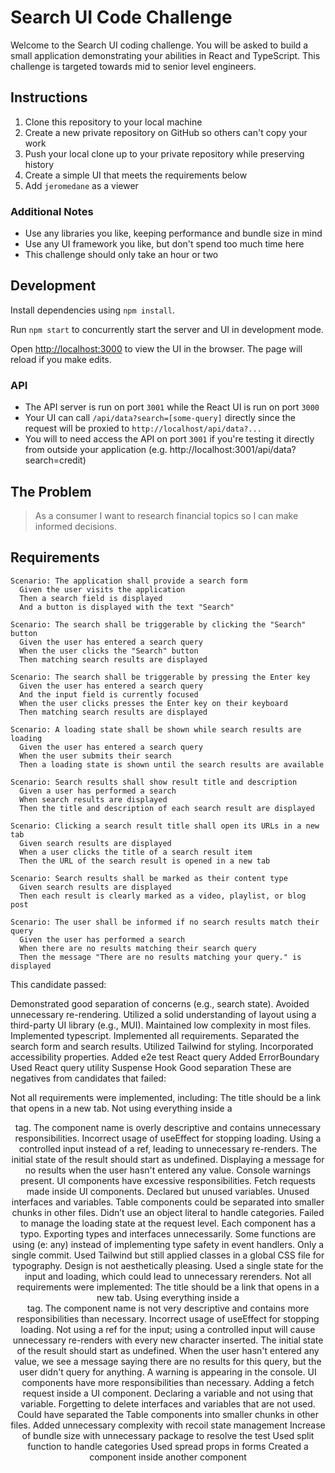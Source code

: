 # Search UI Code Challenge

Welcome to the Search UI coding challenge. You will be asked to build a small
application demonstrating your abilities in React and TypeScript. This challenge
is targeted towards mid to senior level engineers.

## Instructions

1. Clone this repository to your local machine
2. Create a new private repository on GitHub so others can't copy your work
3. Push your local clone up to your private repository while preserving history
4. Create a simple UI that meets the requirements below
5. Add `jeromedane` as a viewer

### Additional Notes

- Use any libraries you like, keeping performance and bundle size in mind
- Use any UI framework you like, but don't spend too much time here
- This challenge should only take an hour or two

## Development

Install dependencies using `npm install`.

Run `npm start` to concurrently start the server and UI in development mode.

Open [http://localhost:3000](http://localhost:3000) to view the UI in the
browser. The page will reload if you make edits.

### API

- The API server is run on port `3001` while the React UI is run on port `3000`
- Your UI can call `/api/data?search=[some-query]` directly since
  the request will be proxied to `http://localhost/api/data?...`
- You will to need access the API on port `3001` if you're testing it directly
  from outside your application (e.g. http://localhost:3001/api/data?search=credit)

## The Problem

> As a consumer I want to research financial topics so I can make informed
> decisions.

## Requirements

```
Scenario: The application shall provide a search form
  Given the user visits the application
  Then a search field is displayed
  And a button is displayed with the text "Search"
```

```
Scenario: The search shall be triggerable by clicking the "Search" button
  Given the user has entered a search query
  When the user clicks the "Search" button
  Then matching search results are displayed
```

```
Scenario: The search shall be triggerable by pressing the Enter key
  Given the user has entered a search query
  And the input field is currently focused
  When the user clicks presses the Enter key on their keyboard
  Then matching search results are displayed
```

```
Scenario: A loading state shall be shown while search results are loading
  Given the user has entered a search query
  When the user submits their search
  Then a loading state is shown until the search results are available
```

```
Scenario: Search results shall show result title and description
  Given a user has performed a search
  When search results are displayed
  Then the title and description of each search result are displayed
```

```
Scenario: Clicking a search result title shall open its URLs in a new tab
  Given search results are displayed
  When a user clicks the title of a search result item
  Then the URL of the search result is opened in a new tab
```

```
Scenario: Search results shall be marked as their content type
  Given search results are displayed
  Then each result is clearly marked as a video, playlist, or blog post
```

```
Scenario: The user shall be informed if no search results match their query
  Given the user has performed a search
  When there are no results matching their search query
  Then the message "There are no results matching your query." is displayed
```

This candidate passed:

Demonstrated good separation of concerns (e.g., search state).
Avoided unnecessary re-rendering.
Utilized a solid understanding of layout using a third-party UI library (e.g., MUI).
Maintained low complexity in most files.
Implemented typescript.
Implemented all requirements.
Separated the search form and search results.
Utilized Tailwind for styling.
Incorporated accessibility properties.
Added e2e test
React query
Added ErrorBoundary
Used React query utility
Suspense Hook
Good separation
These are negatives from candidates that failed:

Not all requirements were implemented, including:
The title should be a link that opens in a new tab.
Not using everything inside a <header> tag.
The component name is overly descriptive and contains unnecessary responsibilities.
Incorrect usage of useEffect for stopping loading.
Using a controlled input instead of a ref, leading to unnecessary re-renders.
The initial state of the result should start as undefined.
Displaying a message for no results when the user hasn't entered any value.
Console warnings present.
UI components have excessive responsibilities.
Fetch requests made inside UI components.
Declared but unused variables.
Unused interfaces and variables.
Table components could be separated into smaller chunks in other files.
Didn’t use an object literal to handle categories.
Failed to manage the loading state at the request level.
Each component has a typo.
Exporting types and interfaces unnecessarily.
Some functions are using (e: any) instead of implementing type safety in event handlers.
Only a single commit.
Used Tailwind but still applied classes in a global CSS file for typography.
Design is not aesthetically pleasing.
Used a single state for the input and loading, which could lead to unnecessary rerenders.
Not all requirements were implemented:
The title should be a link that opens in a new tab.
Using everything inside a <header> tag.
The component name is not very descriptive and contains more responsibilities than necessary.
Incorrect usage of useEffect for stopping loading.
Not using a ref for the input; using a controlled input will cause unnecessary re-renders with every new character inserted.
The initial state of the result should start as undefined.
When the user hasn't entered any value, we see a message saying there are no results for this query, but the user didn't query for anything.
A warning is appearing in the console.
UI components have more responsibilities than necessary.
Adding a fetch request inside a UI component.
Declaring a variable and not using that variable.
Forgetting to delete interfaces and variables that are not used.
Could have separated the Table components into smaller chunks in other files.
Added unnecessary complexity with recoil state management
Increase of bundle size with unnecessary package to resolve the test
Used split function to handle categories
Used spread props in forms
Created a component inside another component
